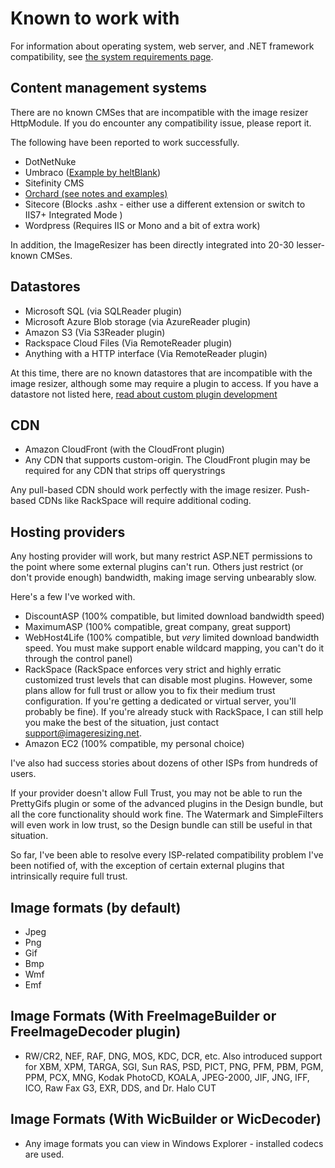 # Known to work with

For information about operating system, web server, and .NET framework compatibility, see [the system requirements page](/docs/requirements).

## Content management systems

There are no known CMSes that are incompatible with the image resizer HttpModule. If you do encounter any compatibility issue, please report it.

The following have been reported to work successfully.

* DotNetNuke
* Umbraco ([Example by heltBlank](http://heltblank.wordpress.com/2012/02/13/imageresizing-net-and-umbraco-5-jupiter/))
* Sitefinity CMS
* [Orchard (see notes and examples)](/docs/workswith/orchard)
* Sitecore (Blocks .ashx - either use a different extension or switch to IIS7+ Integrated Mode )
* Wordpress (Requires IIS or Mono and a bit of extra work)

In addition, the ImageResizer has been directly integrated into 20-30 lesser-known CMSes.

## Datastores

* Microsoft SQL (via SQLReader plugin)
* Microsoft Azure Blob storage (via AzureReader plugin)
* Amazon S3 (Via S3Reader plugin)
* Rackspace Cloud Files (Via RemoteReader plugin)
* Anything with a HTTP interface (Via RemoteReader plugin)

At this time, there are no known datastores that are incompatible with the image resizer, although some may require a plugin to access. If you have a datastore not listed here, [read about custom plugin development](/plugins/custom)


## CDN

* Amazon CloudFront (with the CloudFront plugin)
* Any CDN that supports custom-origin. The CloudFront plugin may be required for any CDN that strips off querystrings

Any pull-based CDN should work perfectly with the image resizer. Push-based CDNs like RackSpace will require additional coding.

## Hosting providers

Any hosting provider will work, but many restrict ASP.NET permissions to the point where some external plugins can't run. Others just restrict (or don't provide enough) bandwidth, making image serving unbearably slow. 

Here's a few I've worked with.

* DiscountASP (100% compatible, but limited download bandwidth speed)
* MaximumASP (100% compatible, great company, great support)
* WebHost4Life (100% compatible,  but *very* limited download bandwidth speed. You must make support enable wildcard mapping, you can't do it through the control panel)
* RackSpace (RackSpace enforces very strict and highly erratic customized trust levels that can disable most plugins. However, some plans allow for full trust or allow you to fix their medium trust configuration. If you're getting a dedicated or virtual server, you'll probably be fine). If you're already stuck with RackSpace, I can still help you make the best of the situation, just contact support@imageresizing.net.
* Amazon EC2 (100% compatible, my personal choice)

I've also had success stories about dozens of other ISPs from hundreds of users. 

If your provider doesn't allow Full Trust, you may not be able to run the PrettyGifs plugin or some of the advanced plugins in the Design bundle, but all the core functionality should work fine. The Watermark and SimpleFilters will even work in low trust, so the Design bundle can still be useful in that situation.

So far, I've been able to resolve every ISP-related compatibility problem I've been notified of, with the exception of certain external plugins that intrinsically require full trust.


## Image formats (by default)

* Jpeg
* Png
* Gif
* Bmp
* Wmf
* Emf

## Image Formats (With FreeImageBuilder or FreeImageDecoder plugin)

* RW/CR2, NEF, RAF, DNG, MOS, KDC, DCR, etc. Also introduced support for XBM, XPM, TARGA, SGI, Sun RAS, PSD, PICT, PNG, PFM, PBM, PGM, PPM, PCX, MNG, Kodak PhotoCD, KOALA, JPEG-2000, JIF, JNG, IFF, ICO, Raw Fax G3, EXR, DDS, and Dr. Halo CUT

## Image Formats (With WicBuilder or WicDecoder)

* Any image formats you can view in Windows Explorer - installed codecs are used.



